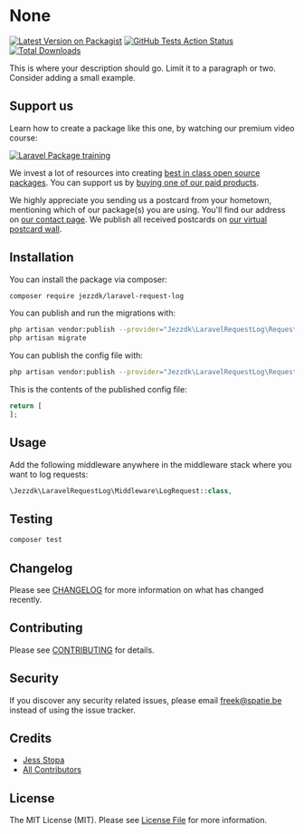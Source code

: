 # None

[![Latest Version on Packagist](https://img.shields.io/packagist/v/jezzdk/laravel-request-log.svg?style=flat-square)](https://packagist.org/packages/jezzdk/laravel-request-log)
[![GitHub Tests Action Status](https://img.shields.io/github/workflow/status/jezzdk/laravel-request-log/run-tests?label=tests)](https://github.com/jezzdk/laravel-request-log/actions?query=workflow%3Arun-tests+branch%3Amaster)
[![Total Downloads](https://img.shields.io/packagist/dt/jezzdk/laravel-request-log.svg?style=flat-square)](https://packagist.org/packages/jezzdk/laravel-request-log)


This is where your description should go. Limit it to a paragraph or two. Consider adding a small example.

## Support us

Learn how to create a package like this one, by watching our premium video course:

[![Laravel Package training](https://spatie.be/github/package-training.jpg)](https://laravelpackage.training)

We invest a lot of resources into creating [best in class open source packages](https://spatie.be/open-source). You can support us by [buying one of our paid products](https://spatie.be/open-source/support-us).

We highly appreciate you sending us a postcard from your hometown, mentioning which of our package(s) you are using. You'll find our address on [our contact page](https://spatie.be/about-us). We publish all received postcards on [our virtual postcard wall](https://spatie.be/open-source/postcards).

## Installation

You can install the package via composer:

```bash
composer require jezzdk/laravel-request-log
```

You can publish and run the migrations with:

```bash
php artisan vendor:publish --provider="Jezzdk\LaravelRequestLog\RequestLogServiceProvider" --tag="migrations"
php artisan migrate
```

You can publish the config file with:
```bash
php artisan vendor:publish --provider="Jezzdk\LaravelRequestLog\RequestLogServiceProvider" --tag="config"
```

This is the contents of the published config file:

```php
return [
];
```

## Usage

Add the following middleware anywhere in the middleware stack where you want to log requests:

``` php
\Jezzdk\LaravelRequestLog\Middleware\LogRequest::class,
```

## Testing

``` bash
composer test
```

## Changelog

Please see [CHANGELOG](CHANGELOG.md) for more information on what has changed recently.

## Contributing

Please see [CONTRIBUTING](.github/CONTRIBUTING.md) for details.

## Security

If you discover any security related issues, please email freek@spatie.be instead of using the issue tracker.

## Credits

- [Jess Stopa](https://github.com/jezzdk)
- [All Contributors](../../contributors)

## License

The MIT License (MIT). Please see [License File](LICENSE.md) for more information.
